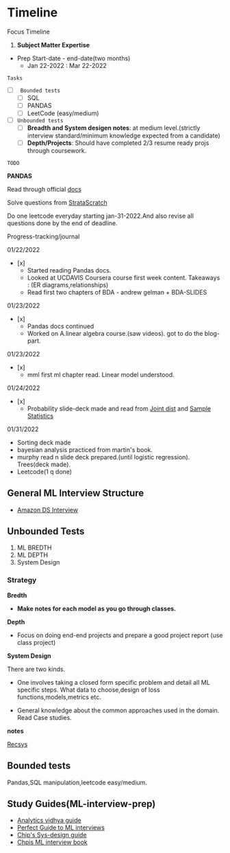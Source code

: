 # Timeline

Focus Timeline

1. **Subject Matter Expertise**
- Prep Start-date - end-date(two months)
  - Jan 22-2022 : Mar 22-2022

`Tasks`
- [ ] ` Bounded tests`
  - [ ] SQL
  - [ ] PANDAS
  - [ ] LeetCode (easy/medium)
- [ ] `Unbounded tests` 
  - [ ] **Breadth and System desigen notes**: at medium level.(strictly interview standard/minimum knowledge expected from a candidate)
  - [ ] **Depth/Projects**: Should have completed 2/3 resume ready projs through coursework.

`TODO`

**PANDAS**

Read through official [docs](https://pandas.pydata.org/pandas-docs/stable/user_guide/merging.html)

Solve questions from [StrataScratch](https://platform.stratascratch.com/coding/10308-salaries-differences?python=1)

Do one leetcode everyday starting jan-31-2022.And also revise all questions done by the end of deadline.



Progress-tracking/journal

01/22/2022
- [x] 
  - Started reading Pandas docs.
  - Looked at UCDAVIS Coursera course first week content. Takeaways : (ER diagrams,relationships)
  - Read first two chapters of BDA - andrew gelman + BDA-SLIDES

01/23/2022
- [x] 
  - Pandas docs continued
  - Worked on A.linear algebra course.(saw videos). got to do the blog-part.
 
01/23/2022
- [x] 
  - mml first ml chapter read. Linear model understood.

01/24/2022
- [x] 
  - Probability slide-deck made and read from [Joint dist](https://probability4datascience.com/ch05.html) and [Sample Statistics](https://probability4datascience.com/ch06.html)

01/31/2022
  - Sorting deck made
  - bayesian analysis practiced from martin's book.
  - murphy read n slide deck prepared.(until logistic regression). Trees(deck made).
  - Leetcode(1 q done)




 





## General ML Interview Structure

- [Amazon DS Interview](https://mlengineer.io/how-i-got-amazon-data-scientist-offer-2021-within-2-months-preparation-82e335229282)


## Unbounded Tests

1. ML BREDTH
2. ML DEPTH
3. System Design

### Strategy

**Bredth**

- **Make notes for each model as you go through classes.**

**Depth**

- Focus on doing end-end projects and prepare a good project report (use class project)

**System Design**

There are two kinds. 

- One involves taking a closed form specific problem and detail all ML specific steps.
What data to choose,design of loss functions,models,metrics etc.

- General knowledge about the common approaches used in the domain.
Read Case studies.

**notes**

[Recsys](https://github.com/vin136/ML-wild/blob/main/case-studies.md)

## Bounded tests

Pandas,SQL manipulation,leetcode easy/medium.


## Study Guides(ML-interview-prep)

- [Analytics vidhya guide](https://www.analyticsvidhya.com/blog/2018/06/comprehensive-data-science-machine-learning-interview-guide/)
- [Perfect Guide to ML interviews](https://github.com/khangich/machine-learning-interview)
- [Chip's Sys-design guide](https://huyenchip.com/machine-learning-systems-design/toc.html)
- [Chpis ML interview book](https://huyenchip.com/ml-interviews-book/)
